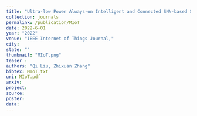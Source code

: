 ```yaml
---
title: "Ultra-low Power Always-on Intelligent and Connected SNN-based System for Multimedia IoT-enabled Applications"
collection: journals
permalink: /publication/MIoT
date: 2022-6-01
year: "2022"
venue: "IEEE Internet of Things Journal,"
city: 
state: ""
thumbnail: "MIoT.png"
teaser : 
authors: "Qi Liu, Zhixuan Zhang"
bibtex: MIoT.txt
uri: MIoT.pdf
arxiv: 
project: 
source: 
poster: 
data:
---
```

